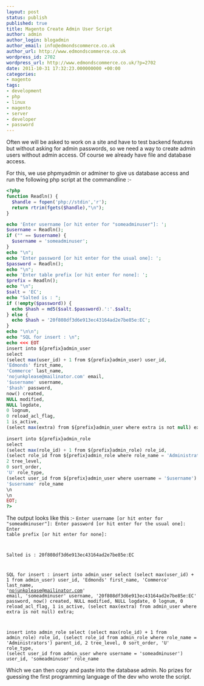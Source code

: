 ```yaml
---
layout: post
status: publish
published: true
title: Magento Create Admin User Script
author: admin
author_login: blogadmin
author_email: info@edmondscommerce.co.uk
author_url: http://www.edmondscommerce.co.uk
wordpress_id: 2702
wordpress_url: http://www.edmondscommerce.co.uk/?p=2702
date: 2011-10-31 17:32:23.000000000 +00:00
categories:
- magento
tags:
- development
- php
- linux
- magento
- server
- developer
- password
---
```

Often we will be asked to work on a site and have to test backend features but without asking for admin passwords, so we need a way to create admin users without admin access.  Of course we already have file and database access.

For this, we use phpmyadmin or adminer to give us database access and run the following php script at the commandline :-

```php
<?php 
function Readln() {
  $handle = fopen('php://stdin','r');
  return rtrim(fgets($handle),"\n");
}

echo 'Enter username [or hit enter for "someadminuser"]: ';
$username = Readln();
if ("" == $username) {
  $username = 'someadminuser';
}
echo "\n";
echo 'Enter password [or hit enter for the usual one]: ';
$password = Readln();
echo "\n";
echo 'Enter table prefix [or hit enter for none]: ';
$prefix = Readln();
echo "\n";
$salt = 'EC'; 
echo "Salted is : ";
if (!empty($password)) {
  echo $hash = md5($salt.$password).':'.$salt;
} else {
  echo $hash = '20f808df3d6e913ec43164ad2e7be85e:EC';
}
echo "\n\n";
echo "SQL for insert : \n";
echo <<< EOT
insert into ${prefix}admin_user
select
(select max(user_id) + 1 from ${prefix}admin_user) user_id,
'Edmonds' first_name,
'Commerce' last_name,
'nojunkplease@mailinator.com' email,
'$username' username,
'$hash' password,
now() created,
NULL modified,
NULL logdate,
0 lognum,
0 reload_acl_flag,
1 is_active,
(select max(extra) from ${prefix}admin_user where extra is not null) extra;
 
insert into ${prefix}admin_role
select
(select max(role_id) + 1 from ${prefix}admin_role) role_id,
(select role_id from ${prefix}admin_role where role_name = 'Administrators') parent_id,
2 tree_level,
0 sort_order,
'U' role_type,
(select user_id from ${prefix}admin_user where username = '$username') user_id,
'$username' role_name
\n
\n
EOT;
?>
```

The output looks like this :-
<code>Enter username [or hit enter for "someadminuser"]: 
Enter password [or hit enter for the usual one]: 
Enter table prefix [or hit enter for none]: 

Salted is : 20f808df3d6e913ec43164ad2e7be85e:EC

SQL for insert : 
insert into admin_user
select
(select max(user_id) + 1 from admin_user) user_id,
'Edmonds' first_name,
'Commerce' last_name,
'nojunkplease@mailinator.com' email,
'someadminuser' username,
'20f808df3d6e913ec43164ad2e7be85e:EC' password,
now() created,
NULL modified,
NULL logdate,
0 lognum,
0 reload_acl_flag,
1 is_active,
(select max(extra) from admin_user where extra is not null) extra;
 
insert into admin_role
select
(select max(role_id) + 1 from admin_role) role_id,
(select role_id from admin_role where role_name = 'Administrators') parent_id,
2 tree_level,
0 sort_order,
'U' role_type,
(select user_id from admin_user where username = 'someadminuser') user_id,
'someadminuser' role_name</code>

Which we can then copy and paste into the database admin.  No prizes for guessing the first programming language of the dev who wrote the script.
